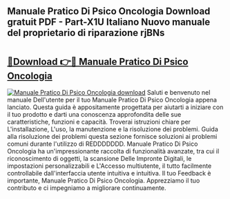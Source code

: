 ## Manuale Pratico Di Psico Oncologia Download gratuit PDF - Part-X1U Italiano Nuovo manuale del proprietario di riparazione rjBNs

# <h2><a href="http://dfbr8xk.blite.top/?on=Manuale+Pratico+Di+Psico+Oncologia">🔗Download 👉🔴 Manuale Pratico Di Psico Oncologia</a></h2>

[![Manuale Pratico Di Psico Oncologia download](https://i.imgur.com/lujVjoI.png)](http://dfbr8xk.blite.top/?on=Manuale+Pratico+Di+Psico+Oncologia)
Saluti e benvenuto nel manuale Dell'utente per il tuo Manuale Pratico Di Psico Oncologia appena lanciato. Questa guida è appositamente progettata per aiutarti a iniziare con il tuo prodotto e darti una conoscenza approfondita delle sue caratteristiche, funzioni e capacità. Troverai istruzioni chiare per L'installazione, L'uso, la manutenzione e la risoluzione dei problemi. Guida alla risoluzione dei problemi questa sezione fornisce soluzioni ai problemi comuni durante l'utilizzo di REDDDDDDD. Manuale Pratico Di Psico Oncologia ha un'impressionante raccolta di funzionalità avanzate, tra cui il riconoscimento di oggetti, la scansione Delle Impronte Digitali, le impostazioni personalizzabili e L'Accesso multiutente, il tutto facilmente controllabile dall'interfaccia utente intuitiva e intuitiva. Il tuo Feedback è importante, Manuale Pratico Di Psico Oncologia. Apprezziamo il tuo contributo e ci impegniamo a migliorare continuamente.
